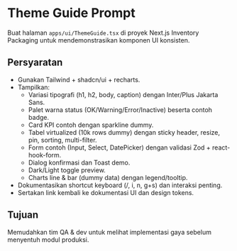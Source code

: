 # Theme Guide Prompt

Buat halaman `apps/ui/ThemeGuide.tsx` di proyek Next.js Inventory Packaging untuk mendemonstrasikan komponen UI konsisten.

## Persyaratan

- Gunakan Tailwind + shadcn/ui + recharts.
- Tampilkan:
  - Variasi tipografi (h1, h2, body, caption) dengan Inter/Plus Jakarta Sans.
  - Palet warna status (OK/Warning/Error/Inactive) beserta contoh badge.
  - Card KPI contoh dengan sparkline dummy.
  - Tabel virtualized (10k rows dummy) dengan sticky header, resize, pin, sorting, multi-filter.
  - Form contoh (Input, Select, DatePicker) dengan validasi Zod + react-hook-form.
  - Dialog konfirmasi dan Toast demo.
  - Dark/Light toggle preview.
  - Charts line & bar (dummy data) dengan legend/tooltip.
- Dokumentasikan shortcut keyboard (/, i, n, g+s) dan interaksi penting.
- Sertakan link kembali ke dokumentasi UI dan design tokens.

## Tujuan

Memudahkan tim QA & dev untuk melihat implementasi gaya sebelum menyentuh modul produksi.

